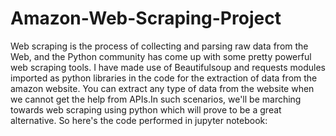 # Amazon-Web-Scraping-Project
Web scraping is the process of collecting and parsing raw data from the Web, and the Python community has come up with some pretty powerful web scraping tools. I have made use of Beautifulsoup and requests modules imported as python libraries in the code for the extraction of data from the amazon website. You can extract any type of data from the website when we cannot get the help from APIs.In such scenarios, we'll be marching towards web scraping using python which will prove to be a great alternative. So here's the code performed in jupyter notebook:

